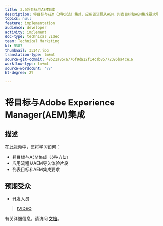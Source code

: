 ```yaml
---
title: 3.5将目标与AEM集成
description: 将目标与AEM（3种方法）集成，应用该流程从AEM、列表目标和AEM集成要求导入体验片段
topics: null
feature: implementation
audience: developer
activity: implement
doc-type: technical video
team: Technical Marketing
kt: 5387
thumbnail: 35147.jpg
translation-type: tm+mt
source-git-commit: 49b21a85ca776f9da12f14cab85772395ba4ce16
workflow-type: tm+mt
source-wordcount: '78'
ht-degree: 2%

---
```



# 将目标与Adobe Experience Manager(AEM)集成

## 描述

在此视频中，您将学习如何：

* 将目标与AEM集成（3种方法）
* 应用流程从AEM导入体验片段
* 列表目标和AEM集成要求

## 预期受众

* 开发人员

>[!VIDEO](https://video.tv.adobe.com/v/35147/?quality=12)

有关详细信息，请访问 [文档](https://docs.adobe.com/content/help/en/target/using/experiences/offers/aem-experience-fragments.html)。
